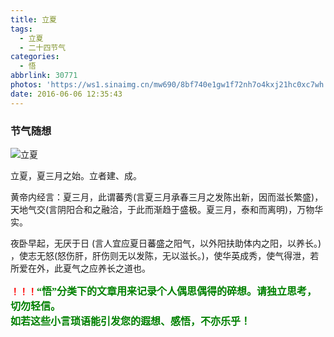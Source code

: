 ```yaml
---
title: 立夏
tags:
  - 立夏
  - 二十四节气
categories:
  - 悟
abbrlink: 30771
photos: 'https://ws1.sinaimg.cn/mw690/8bf740e1gw1f72nh7o4kxj21hc0xc7wh.jpg'
date: 2016-06-06 12:35:43
---
```

### 节气随想
![立夏](https://ws1.sinaimg.cn/mw690/8bf740e1gw1f72nh7o4kxj21hc0xc7wh.jpg)

立夏，夏三月之始。立者建、成。

黄帝内经言：夏三月，此谓蕃秀(言夏三月承春三月之发陈出新，因而滋长繁盛)，天地气交(言阴阳合和之融洽，于此而渐趋于盛极。夏三月，泰和而离明)，万物华实。&nbsp;

夜卧早起，无厌于日 (言人宜应夏日蕃盛之阳气，以外阳扶助体内之阳，以养长。) ，使志无怒(怒伤肝，肝伤则无以发陈，无以滋长。)，使华英成秀，使气得泄，若所爱在外，此夏气之应养长之道也。&nbsp;  

**<font color=red>！！！</font><font color=green face=微软雅黑 size=3>“悟”分类下的文章用来记录个人偶思偶得的碎想。请独立思考，切勿轻信。  
如若这些小言琐语能引发您的遐想、感悟，不亦乐乎！</font>**